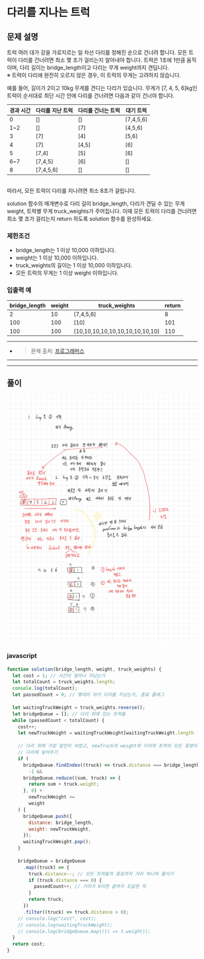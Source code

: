 # **다리를 지나는 트럭**

## **문제 설명**

트럭 여러 대가 강을 가로지르는 일 차선 다리를 정해진 순으로 건너려 합니다. 모든 트럭이 다리를 건너려면 최소 몇 초가 걸리는지 알아내야 합니다. 트럭은 1초에 1만큼 움직이며, 다리 길이는 bridge_length이고 다리는 무게 weight까지 견딥니다.
<br/>
※ 트럭이 다리에 완전히 오르지 않은 경우, 이 트럭의 무게는 고려하지 않습니다.

예를 들어, 길이가 2이고 10kg 무게를 견디는 다리가 있습니다. 무게가 [7, 4, 5, 6]kg인 트럭이 순서대로 최단 시간 안에 다리를 건너려면 다음과 같이 건너야 합니다.

| 경과 시간 | 다리를 지난 트럭 | 다리를 건너는 트럭 | 대기 트럭 |
| --------- | ---------------- | ------------------ | --------- |
| 0         | []               | []                 | [7,4,5,6] |
| 1~2       | []               | [7]                | [4,5,6]   |
| 3         | [7]              | [4]                | [5,6]     |
| 4         | [7]              | [4,5]              | [6]       |
| 5         | [7,4]            | [5]                | [6]       |
| 6~7       | [7,4,5]          | [6]                | []        |
| 8         | [7,4,5,6]        | []                 | []        |

<br/>
따라서, 모든 트럭이 다리를 지나려면 최소 8초가 걸립니다.

solution 함수의 매개변수로 다리 길이 bridge_length, 다리가 견딜 수 있는 무게 weight, 트럭별 무게 truck_weights가 주어집니다. 이때 모든 트럭이 다리를 건너려면 최소 몇 초가 걸리는지 return 하도록 solution 함수를 완성하세요.

### **제한조건**

- bridge_length는 1 이상 10,000 이하입니다.
- weight는 1 이상 10,000 이하입니다.
- truck_weights의 길이는 1 이상 10,000 이하입니다.
- 모든 트럭의 무게는 1 이상 weight 이하입니다.

### **입출력 예**

| bridge_length | weight | truck_weights                   | return |
| ------------- | ------ | ------------------------------- | ------ |
| 2             | 10     | [7,4,5,6]                       | 8      |
| 100           | 100    | [10]                            | 101    |
| 100           | 100    | [10,10,10,10,10,10,10,10,10,10] | 110    |

---

- > 문제 출처: [프로그래머스](https://programmers.co.kr/learn/courses/30/lessons/42583)

---

---

## **풀이**

![oh](./doodles-39.jpg)

### **javascript**

```javascript
function solution(bridge_length, weight, truck_weights) {
  let cost = 1; // 시간이 얼마나 지났는가
  let totalCount = truck_weights.length;
  console.log(totalCount);
  let passedCount = 0; // 몇대의 차가 다리를 지났는가, 종료 플래그

  let waitingTruckWeight = truck_weights.reverse();
  let bridgeQueue = []; // 다리 위에 있는 트럭들
  while (passedCount < totalCount) {
    cost++;
    let newTruckWeight = waitingTruckWeight[waitingTruckWeight.length - 1];

    // 다리 위에 가장 앞칸이 비었고, newTruck의 weight와 다리위 트럭의 모든 중량이 다리 중량보다 작거나 같을 때
    // 다리에 넣어주기
    if (
      bridgeQueue.findIndex((truck) => truck.distance === bridge_length) ===
        -1 &&
      bridgeQueue.reduce((sum, truck) => {
        return sum + truck.weight;
      }, 0) +
        newTruckWeight <=
        weight
    ) {
      bridgeQueue.push({
        distance: bridge_length,
        weight: newTruckWeight,
      });
      waitingTruckWeight.pop();
    }

    bridgeQueue = bridgeQueue
      .map((truck) => {
        truck.distance--; // 모든 트럭들의 종료까지 거리 하나씩 줄이기
        if (truck.distance === 0) {
          passedCount++; // 거리가 0이면 끝까지 도달한 차
        }
        return truck;
      })
      .filter((truck) => truck.distance > 0);
    // console.log("cost", cost);
    // console.log(waitingTruckWeight);
    // console.log(bridgeQueue.map((t) => t.weight));
  }
  return cost;
}
```
